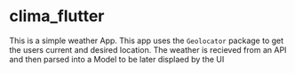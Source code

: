 # clima_flutter

This is a simple weather App.
This app uses the `Geolocator` package to get the users current and desired location.
The weather is recieved from an API and then parsed into a Model to be later displaed by the UI
